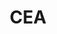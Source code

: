 ---
images: ["vilapinto.png"]
images-half: [vilaiphone.png"]
work: "UI design, Visual Identity, Logo Design, Reponsive Design, HTML & CSS and Ruby code."
title: "CEA"
desc: "Instuticional website for Centro de Educação Ambiental. Contains information about the institution, projects, initiatives, testemuniais, videos, donation and contact."
website: "http://ceavilapinto.org.br"
category: project
class: "first"
---